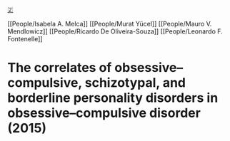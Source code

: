 [🇿](zotero://select/library/items/NLN3SEWR)

[[People/Isabela A. Melca]] [[People/Murat Yücel]] [[People/Mauro V. Mendlowicz]] [[People/Ricardo De Oliveira-Souza]] [[People/Leonardo F. Fontenelle]] 
# The correlates of obsessive–compulsive, schizotypal, and borderline personality disorders in obsessive–compulsive disorder (2015)

